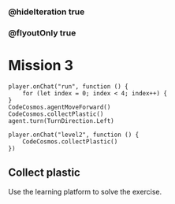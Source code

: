 ### @hideIteration true
### @flyoutOnly true
# Mission 3

```blocks
player.onChat("run", function () {
    for (let index = 0; index < 4; index++) {
}
CodeCosmos.agentMoveForward()
CodeCosmos.collectPlastic()
agent.turn(TurnDirection.Left)
```
```template
player.onChat("level2", function () {
    CodeCosmos.collectPlastic()
})
```
## Collect plastic
Use the learning platform to solve the exercise.